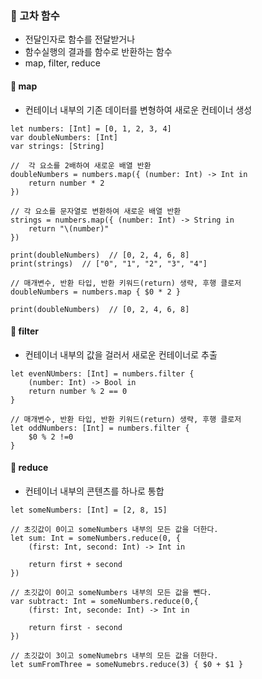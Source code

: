 
### 🚀 고차 함수
- 전달인자로 함수를 전달받거나
- 함수실행의 결과를 함수로 반환하는 함수
- map, filter, reduce
  
#### 🌟 map
- 컨테이너 내부의 기존 데이터를 변형하여 새로운 컨테이너 생성
```
let numbers: [Int] = [0, 1, 2, 3, 4]
var doubleNumbers: [Int]
var strings: [String]

//  각 요소를 2배하여 새로운 배열 반환
doubleNumbers = numbers.map({ (number: Int) -> Int in
    return number * 2
})

// 각 요소를 문자열로 변환하여 새로운 배열 반환
strings = numbers.map({ (number: Int) -> String in
    return "\(number)"
})

print(doubleNumbers)  // [0, 2, 4, 6, 8]
print(strings)  // ["0", "1", "2", "3", "4"]

// 매개변수, 반환 타입, 반환 키워드(return) 생략, 후행 클로저
doubleNumbers = numbers.map { $0 * 2 }

print(doubleNumbers)  // [0, 2, 4, 6, 8]
```
#### 🌟 filter
- 컨테이너 내부의 값을 걸러서 새로운 컨테이너로 추출
```
let evenNUmbers: [Int] = numbers.filter {
    (number: Int) -> Bool in
    return number % 2 == 0
}

// 매개변수, 반환 타입, 반환 키워드(return) 생략, 후행 클로저
let oddNumbers: [Int] = numbers.filter {
    $0 % 2 !=0
}
```
#### 🌟 reduce
- 컨테이너 내부의 콘텐츠를 하나로 통합
```
let someNumbers: [Int] = [2, 8, 15]

// 초깃값이 0이고 someNumbers 내부의 모든 값을 더한다.
let sum: Int = someNumbers.reduce(0, {
    (first: Int, second: Int) -> Int in

    return first + second
})

// 초깃값이 0이고 someNumbers 내부의 모든 값을 뺀다.
var subtract: Int = someNumbers.reduce(0,{
    (first: Int, seconde: Int) -> Int in

    return first - second
})

// 초깃값이 3이고 someNumebrs 내부의 모든 값을 더한다.
let sumFromThree = someNumebrs.reduce(3) { $0 + $1 }
